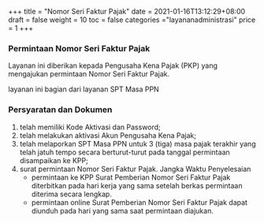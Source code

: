 +++
title = "Nomor Seri Faktur Pajak"
date = 2021-01-16T13:12:29+08:00
draft = false
weight = 10
toc = false
categories ="layananadministrasi"
price = 1
+++
### Permintaan Nomor Seri Faktur Pajak
Layanan ini diberikan kepada Pengusaha Kena Pajak (PKP) yang mengajukan permintaan Nomor Seri Faktur Pajak.

layanan ini bagian dari layanan SPT Masa PPN

### Persyaratan dan Dokumen
1. telah memiliki Kode Aktivasi dan Password;
2. telah melakukan aktivasi Akun Pengusaha Kena Pajak;
3. telah melaporkan SPT Masa PPN untuk 3 (tiga) masa  pajak terakhir yang telah jatuh tempo secara berturut-turut pada tanggal permintaan disampaikan ke KPP;
4. surat permintaan Nomor Seri Faktur Pajak. Jangka Waktu Penyelesaian
    - permintaan ke KPP Surat Pemberian Nomor Seri Faktur Pajak diterbitkan pada hari kerja yang sama setelah berkas permintaan diterima secara lengkap.
    - permintaan online Surat Pemberian Nomor Seri Faktur Pajak dapat diunduh pada hari yang sama saat permintaan diajukan.